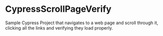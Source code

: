 # CypressScrollPageVerify
Sample Cypress Project that navigates to a web page and scroll through it, clicking all the links and verifying they load properly.
